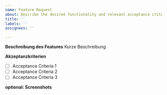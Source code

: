 ```yaml
---
name: Feature Request
about: Describe the desired functionality and relevant acceptance criteria
title: ''
labels: ''
assignees: ''

---
```


**Beschreibung des Features**
Kurze Beschreibung

**Akzeptanzkriterien**
- [ ] Acceptance Criteria 1
- [ ] Acceptance Criteria 2
- [ ] Acceptance Criteria 3

**optional: Screenshots**
